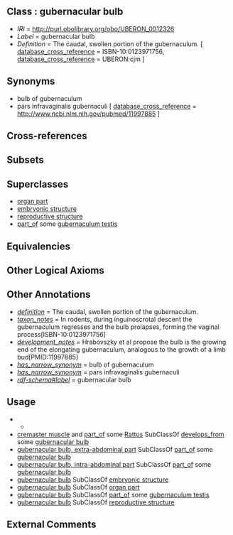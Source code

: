 
## Class : gubernacular bulb

 * *IRI* = http://purl.obolibrary.org/obo/UBERON_0012326
 * *Label* = gubernacular bulb
 * *Definition* = The caudal, swollen portion of the gubernaculum. [ [database_cross_reference](../../ef/oboInOwl#hasDbXref.md) = ISBN-10:0123971756, [database_cross_reference](../../ef/oboInOwl#hasDbXref.md) = UBERON:cjm ]

## Synonyms

 * bulb of gubernaculum
 * pars infravaginalis gubernaculi [ [database_cross_reference](../../ef/oboInOwl#hasDbXref.md) = http://www.ncbi.nlm.nih.gov/pubmed/11997885 ]

## Cross-references


## Subsets


## Superclasses

 * [organ part](../../UBERON/64/UBERON_0000064.md)
 * [embryonic structure](../../UBERON/50/UBERON_0002050.md)
 * [reproductive structure](../../UBERON/56/UBERON_0005156.md)
 * [part_of](../../BFO/50/BFO_0000050.md) some [gubernaculum testis](../../UBERON/43/UBERON_0008843.md)

## Equivalencies


## Other Logical Axioms


## Other Annotations

 * *[definition](../../IAO/15/IAO_0000115.md)* = The caudal, swollen portion of the gubernaculum.
 * *[taxon_notes](../../UBPROP/08/UBPROP_0000008.md)* = In rodents, during inguinoscrotal descent the gubernaculum regresses and the bulb prolapses, forming the vaginal process[ISBN-10:0123971756]
 * *[development_notes](../../UBPROP/11/UBPROP_0000011.md)* = Hrabovszky et al propose the bulb is the growing end of the elongating gubernaculum, analogous to the growth of a limb bud[PMID:11997885]
 * *[has_narrow_synonym](../../ym/oboInOwl#hasNarrowSynonym.md)* = bulb of gubernaculum
 * *[has_narrow_synonym](../../ym/oboInOwl#hasNarrowSynonym.md)* = pars infravaginalis gubernaculi
 * *[rdf-schema#label](../../el/rdf-schema#label.md)* = gubernacular bulb

## Usage

 * -
 * [cremaster muscle](../../UBERON/88/UBERON_0008488.md) and [part_of](../../BFO/50/BFO_0000050.md) some [Rattus](../../NCBITaxon/14/NCBITaxon_10114.md) SubClassOf [develops_from](../../RO/02/RO_0002202.md) some [gubernacular bulb](../../UBERON/26/UBERON_0012326.md)
 * [gubernacular bulb, extra-abdominal part](../../UBERON/95/UBERON_0034695.md) SubClassOf [part_of](../../BFO/50/BFO_0000050.md) some [gubernacular bulb](../../UBERON/26/UBERON_0012326.md)
 * [gubernacular bulb, intra-abdominal part](../../UBERON/94/UBERON_0034694.md) SubClassOf [part_of](../../BFO/50/BFO_0000050.md) some [gubernacular bulb](../../UBERON/26/UBERON_0012326.md)
 * [gubernacular bulb](../../UBERON/26/UBERON_0012326.md) SubClassOf [embryonic structure](../../UBERON/50/UBERON_0002050.md)
 * [gubernacular bulb](../../UBERON/26/UBERON_0012326.md) SubClassOf [organ part](../../UBERON/64/UBERON_0000064.md)
 * [gubernacular bulb](../../UBERON/26/UBERON_0012326.md) SubClassOf [part_of](../../BFO/50/BFO_0000050.md) some [gubernaculum testis](../../UBERON/43/UBERON_0008843.md)
 * [gubernacular bulb](../../UBERON/26/UBERON_0012326.md) SubClassOf [reproductive structure](../../UBERON/56/UBERON_0005156.md)

## External Comments

